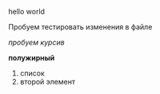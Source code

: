 hello world

Пробуем тестировать изменения в файле

*пробуем курсив*

**полужирный**

 1. список
 2. второй элемент
 